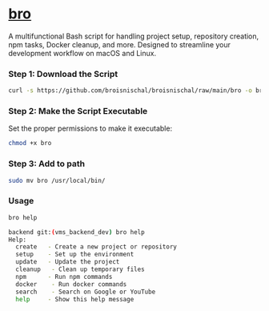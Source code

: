 
# [bro](https://github.com/broisnischal/broisnischal/blob/main/bro)

A multifunctional Bash script for handling project setup, repository creation, npm tasks, Docker cleanup, and more. Designed to streamline your development workflow on macOS and Linux.

### Step 1: Download the Script

```sh
curl -s https://github.com/broisnischal/broisnischal/raw/main/bro -o bro
```

### Step 2: Make the Script Executable

Set the proper permissions to make it executable:

```sh
chmod +x bro
```

### Step 3: Add to path

```sh
sudo mv bro /usr/local/bin/
```

### Usage

```sh
bro help

backend git:(vms_backend_dev) bro help 
Help:
  create   - Create a new project or repository
  setup    - Set up the environment
  update   - Update the project
  cleanup   - Clean up temporary files
  npm      - Run npm commands
  docker    - Run docker commands
  search    - Search on Google or YouTube
  help     - Show this help message
``` 
